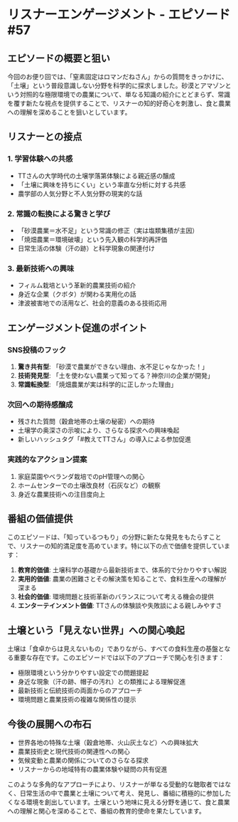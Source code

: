# リスナーエンゲージメント - エピソード #57

## エピソードの概要と狙い

今回のお便り回では、「窒素固定はロマンだねさん」からの質問をきっかけに、「土壌」という普段意識しない分野を科学的に探求しました。砂漠とアマゾンという対照的な極限環境での農業について、単なる知識の紹介にとどまらず、常識を覆す新たな視点を提供することで、リスナーの知的好奇心を刺激し、食と農業への理解を深めることを狙いとしています。

## リスナーとの接点

### 1. 学習体験への共感
- TTさんの大学時代の土壌学落第体験による親近感の醸成
- 「土壌に興味を持ちにくい」という率直な分析に対する共感
- 農学部の人気分野と不人気分野の現実的な話

### 2. 常識の転換による驚きと学び
- 「砂漠農業＝水不足」という常識の修正（実は塩類集積が主因）
- 「焼畑農業＝環境破壊」という先入観の科学的再評価
- 日常生活の体験（汗の跡）と科学現象の関連付け

### 3. 最新技術への興味
- フィルム栽培という革新的農業技術の紹介
- 身近な企業（クボタ）が関わる実用化の話
- 津波被害地での活用など、社会的意義のある技術応用

## エンゲージメント促進のポイント

### SNS投稿のフック
1. **驚き共有型**: 「砂漠で農業ができない理由、水不足じゃなかった！」
2. **技術発見型**: 「土を使わない農業って知ってる？神奈川の企業が開発」
3. **常識転換型**: 「焼畑農業が実は科学的に正しかった理由」

### 次回への期待感醸成
- 残された質問（穀倉地帯の土壌の秘密）への期待
- 土壌学の奥深さの示唆により、さらなる探求への興味喚起
- 新しいハッシュタグ「#教えてTTさん」の導入による参加促進

### 実践的なアクション提案
1. 家庭菜園やベランダ栽培でのpH管理への関心
2. ホームセンターでの土壌改良材（石灰など）の観察
3. 身近な農業技術への注目度向上

## 番組の価値提供

このエピソードは、「知っているつもり」の分野に新たな発見をもたらすことで、リスナーの知的満足度を高めています。特に以下の点で価値を提供しています：

1. **教育的価値**: 土壌科学の基礎から最新技術まで、体系的で分かりやすい解説
2. **実用的価値**: 農業の困難さとその解決策を知ることで、食料生産への理解が深まる
3. **社会的価値**: 環境問題と技術革新のバランスについて考える機会の提供
4. **エンターテインメント価値**: TTさんの体験談や失敗談による親しみやすさ

## 土壌という「見えない世界」への関心喚起

土壌は「食卓からは見えないもの」でありながら、すべての食料生産の基盤となる重要な存在です。このエピソードでは以下のアプローチで関心を引きます：

- 極限環境という分かりやすい設定での問題提起
- 身近な現象（汗の跡、帽子の汚れ）との類推による理解促進
- 最新技術と伝統技術の両面からのアプローチ
- 環境問題と農業技術の複雑な関係性の提示

## 今後の展開への布石

- 世界各地の特殊な土壌（穀倉地帯、火山灰土など）への興味拡大
- 農業技術史と現代技術の関連性への関心
- 気候変動と農業の関係についてのさらなる探求
- リスナーからの地域特有の農業体験や疑問の共有促進

このような多角的なアプローチにより、リスナーが単なる受動的な聴取者ではなく、日常生活の中で農業と土壌について考え、発見し、番組に積極的に参加したくなる環境を創出しています。土壌という地味に見える分野を通じて、食と農業への理解と関心を深めることで、番組の教育的使命を果たしています。